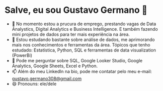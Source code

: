 # Salve, eu sou Gustavo Germano 👋


- 🔭 No momento estou a prucura de emprego, prestando vagas de Data Analystics, Digital Analytics e Business Intelligence. E também fazendo mini projetos de dados para ter mais experiência na área.
- 🌱 Estou estudando bastante sobre análise de dados, me aprimorando mais nos conhecimentos e ferramentas da área. Tópicos que tenho estudado: Estatística, Python, SQL e ferramentas de data visualization (PowerBi)
- 💬 Pode me perguntar sobre SQL, Google Looker Studio, Google Analytics, Google Sheets, Excel e Python.
- 📫 Além do meu LinkedIn na bio, pode me contatar pelo meu e-mail: gustavo.germano308@gmail.com
- 😄 Pronouns: ele/dele


